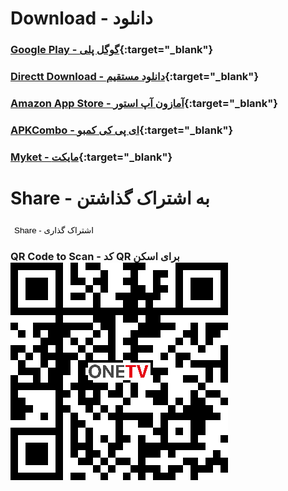 <script>
function shareFunction() {
  if (navigator.share) {
    navigator.share({
        title: 'Web Share API Draft',
        text: 'Take a look at this spec!',
        url: 'https://wicg.github.io/web-share/#share-method',
      })
      .then(() => console.log('Successful share'))
      .catch((error) => console.log('Error sharing', error));
  } else {
    console.log('Share not supported on this browser, do it the old way.');
    var email = 'sample@gmail.com';
    var subject = 'Test';
    var emailBody = 'Hi Sample,';
    var attach = 'path';
    document.location = "mailto:"+email+"?subject="+subject+"&body="+emailBody;
  }
}
</script>

<script src="https://cdnjs.cloudflare.com/ajax/libs/jquery/3.3.1/jquery.min.js"></script>


# Download - دانلود

### [Google Play - گوگل پلی](https://play.google.com/store/apps/details?id=com.kamal.androidtv){:target="_blank"}
### [Directt Download - دانلود مستقیم](https://github.com/dev-onetv/dev-onetv.github.io/raw/main/releases/OneTV_Release_30_0.apk){:target="_blank"}
### [Amazon App Store - آمازون آپ استور](https://www.amazon.com/developer-onetv-gmail-com-OneTV-Persian-TV/dp/B09T2L7GN1){:target="_blank"}
### [APKCombo - ای پی کی کمبو](https://apkcombo.com/onetv-persian-tv/com.kamal.androidtv/){:target="_blank"}
### [Myket - مایکت](https://myket.ir/app/com.kamal.androidtv){:target="_blank"}

# Share - به اشتراک گذاشتن
### <button id='share-button' onclick="shareFunction()" style="border: none; background: none;">Share - اشتراک گذاری</button>
### QR Code to Scan - کد QR برای اسکن ![QR Code to Scan - کد QR برای اسکن](https://github.com/dev-onetv/dev-onetv.github.io/raw/main/images/webpage_qr_code.png)
